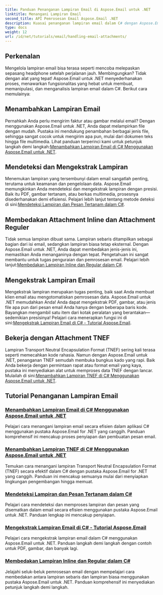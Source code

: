 ```yaml
---
title: Panduan Penanganan Lampiran Email di Aspose.Email untuk .NET
linktitle: Menangani Lampiran Email
second_title: API Pemrosesan Email Aspose.Email .NET
description: Kuasai penanganan lampiran email dalam C# dengan Aspose.Email untuk .NET. Jelajahi cara menambahkan, mendeteksi, mengekstrak, dan membedakan lampiran dengan panduan langkah demi langkah.
type: docs
weight: 12
url: /id/net/tutorials/email/handling-email-attachments/
---
```

## Perkenalan

Mengelola lampiran email bisa terasa seperti mencoba melepaskan sepasang headphone setelah perjalanan jauh. Membingungkan? Tidak dengan alat yang tepat! Aspose.Email untuk .NET menyederhanakan proses, menawarkan fungsionalitas yang hebat untuk membuat, memanipulasi, dan menganalisis lampiran email dalam C#. Berikut cara memulainya:  

## Menambahkan Lampiran Email  

 Pernahkah Anda perlu mengirim faktur atau gambar melalui email? Dengan menggunakan Aspose.Email untuk .NET, Anda dapat melampirkan file dengan mudah. Pustaka ini mendukung penambahan berbagai jenis file, sehingga sangat cocok untuk mengirim apa pun, mulai dari dokumen teks hingga file multimedia. Lihat panduan terperinci kami untuk petunjuk langkah demi langkah:[Menambahkan Lampiran Email di C# Menggunakan Aspose.Email untuk .NET](./add-email-attachments-in-csharp/).  

## Mendeteksi dan Mengekstrak Lampiran  

Menemukan lampiran yang tersembunyi dalam email sangatlah penting, terutama untuk keamanan dan pengelolaan data. Aspose.Email memungkinkan Anda mendeteksi dan mengekstrak lampiran dengan presisi. Baik itu PDF, gambar tertanam, atau berkas multimedia, prosesnya disederhanakan demi efisiensi. Pelajari lebih lanjut tentang metode deteksi di sini:[Mendeteksi Lampiran dan Pesan Tertanam dalam C#](./detecting-attachment-and-embedded-message-in-csharp/).  

## Membedakan Attachment Inline dan Attachment Reguler  

 Tidak semua lampiran dibuat sama. Lampiran sebaris ditampilkan sebagai bagian dari isi email, sedangkan lampiran biasa tetap eksternal. Dengan Aspose.Email untuk .NET, Anda dapat membedakan jenis-jenis ini, memastikan Anda menanganinya dengan tepat. Pengetahuan ini sangat membantu untuk tugas penguraian dan pemrosesan email. Pelajari lebih lanjut:[Membedakan Lampiran Inline dan Regular dalam C#](./distinguishing-inline-and-regular-attachments-in-csharp/).  

## Mengekstrak Lampiran Email  

Mengekstrak lampiran merupakan tugas penting, baik saat Anda membuat klien email atau mengotomatiskan pemrosesan data. Aspose.Email untuk .NET memudahkan Anda! Anda dapat mengekstrak PDF, gambar, atau jenis file apa pun dari pesan email Anda hanya dengan beberapa baris kode. Bayangkan mengambil satu item dari kotak peralatan yang berantakan—sedemikian presisinya! Pelajari cara menerapkan fungsi ini di sini:[Mengekstrak Lampiran Email di C# - Tutorial Aspose.Email](./extract-email-attachments-in-csharp/).  

## Bekerja dengan Attachment TNEF  

 Lampiran Transport Neutral Encapsulation Format (TNEF) sering kali terasa seperti memecahkan kode rahasia. Namun dengan Aspose.Email untuk .NET, penanganan TNEF semudah membuka bungkus kado yang rapi. Baik Anda bekerja dengan permintaan rapat atau format email yang kaya, pustaka ini menyediakan alat untuk memproses data TNEF dengan lancar. Mulailah di sini:[Menambahkan Lampiran TNEF di C# Menggunakan Aspose.Email untuk .NET](./add-tnef-attachments-in-csharp/).  

## Tutorial Penanganan Lampiran Email
### [Menambahkan Lampiran Email di C# Menggunakan Aspose.Email untuk .NET](./add-email-attachments-in-csharp/)
Pelajari cara menangani lampiran email secara efisien dalam aplikasi C# menggunakan pustaka Aspose.Email for .NET yang canggih. Panduan komprehensif ini mencakup proses penyiapan dan pembuatan pesan email.
### [Menambahkan Lampiran TNEF di C# Menggunakan Aspose.Email untuk .NET](./add-tnef-attachments-in-csharp/)
Temukan cara menangani lampiran Transport Neutral Encapsulation Format (TNEF) secara efektif dalam C# dengan pustaka Aspose.Email for .NET yang canggih. Panduan ini mencakup semuanya mulai dari menyiapkan lingkungan pengembangan hingga memuat.
### [Mendeteksi Lampiran dan Pesan Tertanam dalam C#](./detecting-attachment-and-embedded-message-in-csharp/)
Pelajari cara mendeteksi dan memproses lampiran dan pesan yang disematkan dalam email secara efisien menggunakan pustaka Aspose.Email untuk .NET. Panduan lengkap ini mencakup penyiapan.
### [Mengekstrak Lampiran Email di C# - Tutorial Aspose.Email](./extract-email-attachments-in-csharp/)
Pelajari cara mengekstrak lampiran email dalam C# menggunakan Aspose.Email untuk .NET. Panduan langkah demi langkah dengan contoh untuk PDF, gambar, dan banyak lagi.
### [Membedakan Lampiran Inline dan Regular dalam C#](./distinguishing-inline-and-regular-attachments-in-csharp/)
Jelajahi seluk-beluk pemrosesan email dengan mempelajari cara membedakan antara lampiran sebaris dan lampiran biasa menggunakan pustaka Aspose.Email untuk .NET. Panduan komprehensif ini menyediakan petunjuk langkah demi langkah.
